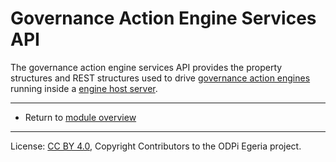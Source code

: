 <!-- SPDX-License-Identifier: CC-BY-4.0 -->
<!-- Copyright Contributors to the ODPi Egeria project. -->

# Governance Action Engine Services API

The governance action engine services API provides the property structures and
REST structures used to drive 
[governance action engines](../../../frameworks/governance-action-framework/docs/governance-action-engine.md) running inside a
[engine host server](../../../admin-services/docs/concepts/engine-host.md).



----
* Return to [module overview](..)


----
License: [CC BY 4.0](https://creativecommons.org/licenses/by/4.0/),
Copyright Contributors to the ODPi Egeria project.